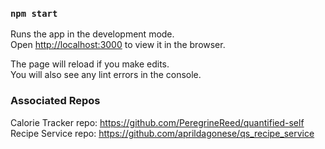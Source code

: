 ### `npm start`

Runs the app in the development mode.<br>
Open [http://localhost:3000](http://localhost:3000) to view it in the browser.

The page will reload if you make edits.<br>
You will also see any lint errors in the console.

### Associated Repos
Calorie Tracker repo: https://github.com/PeregrineReed/quantified-self
Recipe Service repo: https://github.com/aprildagonese/qs_recipe_service
